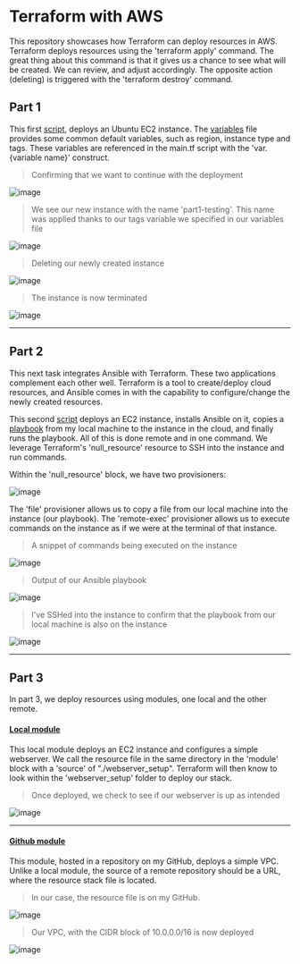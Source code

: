 # Terraform with AWS

This repository showcases how Terraform can deploy resources in AWS. Terraform deploys resources using the 'terraform apply' command. The great thing about this command is that it gives us a chance to see what will be created. We can review, and adjust accordingly. The opposite action (deleting) is triggered with the 'terraform destroy' command.

## Part 1

This first [script](https://github.com/joshchontw/lab-03-terraform/blob/main/part1/main.tf), deploys an Ubuntu EC2 instance. The [variables](https://github.com/joshchontw/lab-03-terraform/blob/main/part1/variables.tf) file provides some common default variables, such as region, instance type and tags. These variables are referenced in the main.tf script with the 'var.{variable name}' construct.

> Confirming that we want to continue with the deployment

![image](https://user-images.githubusercontent.com/81763406/160303238-26cc4f85-35a9-44c2-9b26-05c92a6595e8.png)

> We see our new instance with the name 'part1-testing'. This name was applied thanks to our tags variable we specified in our variables file

![image](https://user-images.githubusercontent.com/81763406/160303194-f0dcdf59-8bc0-4a28-8b59-64e2d85f9f00.png)

> Deleting our newly created instance

![image](https://user-images.githubusercontent.com/81763406/160303331-08d22e82-1105-45fc-af31-9e5ae677a612.png)

> The instance is now terminated

![image](https://user-images.githubusercontent.com/81763406/160303353-acc01c54-b729-4272-9cf8-b25cb0f914f2.png)

---

## Part 2

This next task integrates Ansible with Terraform. These two applications complement each other well. Terraform is a tool to create/deploy cloud resources, and Ansible comes in with the capability to configure/change the newly created resources. 

This second [script](https://github.com/joshchontw/lab-03-terraform/blob/main/part2/main.tf) deploys an EC2 instance, installs Ansible on it, copies a [playbook](https://github.com/joshchontw/lab-03-terraform/blob/main/part2/hello_world.yaml) from my local machine to the instance in the cloud, and finally runs the playbook. All of this is done remote and in one command. We leverage Terraform's 'null_resource' resource to SSH into the instance and run commands. 

Within the 'null_resource' block, we have two provisioners:

![image](https://user-images.githubusercontent.com/81763406/161584165-3e113f50-11db-4b74-8f59-141651368785.png)

The 'file' provisioner allows us to copy a file from our local machine into the instance (our playbook). The 'remote-exec' provisioner allows us to execute commands on the instance as if we were at the terminal of that instance.

> A snippet of commands being executed on the instance

![image](https://user-images.githubusercontent.com/81763406/161585002-74255994-f19b-49db-8f92-59f45015f529.png)

> Output of our Ansible playbook

![image](https://user-images.githubusercontent.com/81763406/161585154-66dd4e89-5aa4-4384-b08f-555cb7601cbf.png)

> I've SSHed into the instance to confirm that the playbook from our local machine is also on the instance

![image](https://user-images.githubusercontent.com/81763406/161585628-56cd48cf-ff5b-4ca8-8e67-9cf106d7512d.png)

---

## Part 3

In part 3, we deploy resources using modules, one local and the other remote. 

#### [Local module](https://github.com/joshchontw/lab-03-terraform/tree/main/part3/local_module)

This local module deploys an EC2 instance and configures a simple webserver. We call the resource file in the same directory in the 'module' block with a 'source' of "./webserver_setup". Terraform will then know to look within the 'webserver_setup' folder to deploy our stack. 

> Once deployed, we check to see if our webserver is up as intended

![image](https://user-images.githubusercontent.com/81763406/161589720-a506ada9-077f-415f-9fdb-19a8102a3fbf.png)

---

#### [Github module](https://github.com/joshchontw/lab-03-terraform/tree/main/part3/github_module)

This module, hosted in a repository on my GitHub, deploys a simple VPC. Unlike a local module, the source of a remote repository should be a URL, where the resource stack file is located. 

> In our case, the resource file is on my GitHub.

![image](https://user-images.githubusercontent.com/81763406/161590164-bf6700c3-89a1-498c-b140-54c509ce324a.png)

> Our VPC, with the CIDR block of 10.0.0.0/16 is now deployed

![image](https://user-images.githubusercontent.com/81763406/161593377-0b7119b4-1a4a-4677-ae70-a8b02a8dec8c.png)
